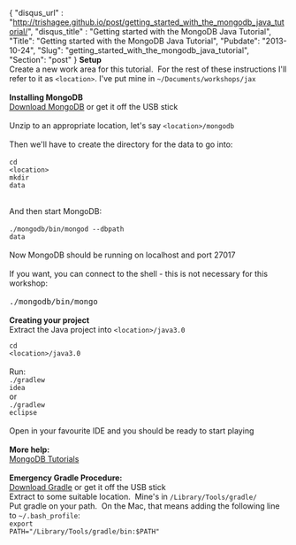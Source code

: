 {
 "disqus_url" : "http://trishagee.github.io/post/getting_started_with_the_mongodb_java_tutorial/",
 "disqus_title" : "Getting started with the MongoDB Java Tutorial",
 "Title": "Getting started with the MongoDB Java Tutorial",
 "Pubdate": "2013-10-24",
 "Slug": "getting_started_with_the_mongodb_java_tutorial",
 "Section": "post"
}
<b>Setup</b><br />Create a new work area for this tutorial. &nbsp;For the rest of these instructions I'll refer to it as <code>&lt;location&gt;</code>.  I've put mine in <code>~/Documents/workshops/jax</code><br /><br /><b>Installing MongoDB</b><br /><a href="http://www.mongodb.org/downloads">Download MongoDB</a>&nbsp;or get it off the USB stick<br /><br />Unzip to an appropriate location, let's say <code>&lt;location&gt;/mongodb</code><br /><br />Then we'll have to create the directory for the data to go into:<br /><br /><code>cd &lt;location&gt;</code><br /><code>mkdir data</code><br /><div><br /></div>And then start MongoDB:<div><br /><code>./mongodb/bin/mongod --dbpath data</code><br /><br />Now MongoDB should be running on localhost and port 27017<br /><br />If you want, you can connect to the shell - this is not necessary for this workshop:<br /><br /><span style="font-family: monospace;">./mongodb/bin/mongo</span><br /><br /><b>Creating your project</b><br />Extract the Java project into <code>&lt;location&gt;/java3.0</code><br /><code><br /></code><code>cd &lt;location&gt;/java3.0</code><br /><br />Run:<br /><code>./gradlew idea</code><br /><div>or</div><code>./gradlew eclipse</code><br /><div><br /></div><div>Open in your favourite IDE and you should be ready to start playing</div><div><br /></div><b>More help:</b><br /><a href="http://docs.mongodb.org/manual/tutorial/">MongoDB Tutorials</a><br /><br /><b>Emergency Gradle Procedure:</b><br /><a href="http://www.gradle.org/">Download Gradle</a>&nbsp;or get it off the USB stick<br />Extract to some suitable location. &nbsp;Mine's in&nbsp;<code>/Library/Tools/gradle/</code><br />Put gradle on your path. &nbsp;On the Mac, that means adding the following line to&nbsp;<code>~/.bash_profile</code>:<br /><code>export PATH="/Library/Tools/gradle/bin:$PATH"</code><br /><div><code><br /></code></div></div>
